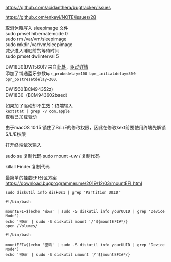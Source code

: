 https://github.com/acidanthera/bugtracker/issues  

https://github.com/enkeyi/NOTE/issues/28  


取消休眠写入 sleepimage 文件  
sudo pmset hibernatemode 0  
sudo rm /var/vm/sleepimage  
sudo mkdir /var/vm/sleepimage  
减少进入睡眠前的等待时间  
sudo pmset dwlinterval 5  


DW1830(DW1560)?  来自[此处](https://github.com/jardenliu/XPS15-9560-Mojave#2019-05-07)，[驱动详情](https://bitbucket.org/RehabMan/os-x-brcmpatchram/src/master/)  
添加了博通蓝牙参数`bpr_probedelay=100 bpr_initialdelay=300 bpr_postresetdelay=300`.  

DW1560(BCM94352z)  
DW1830（BCM943602baed）  


如果加了驱动却不生效：终端输入  
`kextstat | grep -v com.apple`  
查看已加载驱动  


由于macOS 10.15 锁住了S/L/E的修改权限，因此在修改kext前要使用终端先解锁S/L/E权限

打开终端依次输入

sudo su
复制代码
sudo mount -uw /
复制代码

killall Finder
复制代码




最简单的挂载EFI分区方案
https://download.bugprogrammer.me/2019/12/03/mountEFI.html

```
sudo diskutil info disk0s1 | grep 'Partition UUID'
```

```
#!/bin/bash

mountEFI=$(echo '密码' | sudo -S diskutil info yourUUID | grep 'Device Node')
echo '密码' | sudo -S diskutil mount '/'${mountEFI#*/}
open /Volumes/
```

```
#!/bin/bash

mountEFI=$(echo '密码' | sudo -S diskutil info yourUUID | grep 'Device Node')
echo '密码' | sudo -S diskutil umount '/'${mountEFI#*/}
```

